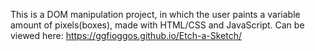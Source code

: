 This is a DOM manipulation project, in which the user paints a variable amount of pixels(boxes), made with HTML/CSS and JavaScript.
Can be viewed here: https://ggfioggos.github.io/Etch-a-Sketch/
